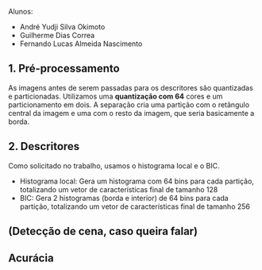 Alunos:
- André Yudji Silva Okimoto
- Guilherme Dias Correa
- Fernando Lucas Almeida Nascimento

## 1.  Pré-processamento 

As imagens antes de serem passadas para os descritores são quantizadas e particionadas.
Utilizamos uma **quantização com 64** cores e um particionamento em dois. A separação cria uma partição com o retângulo central da imagem e uma com o resto da imagem, que seria basicamente a borda. 

## 2. Descritores

Como solicitado no trabalho, usamos o histograma local e o BIC. 
- Histograma local: Gera um histograma com 64 bins para cada partição, totalizando um vetor de características final de tamanho 128 
- BIC: Gera 2 histogramas (borda e interior) de 64 bins para cada partição, totalizando um vetor de características final de tamanho 256

## (Detecção de cena, caso queira falar)

## Acurácia